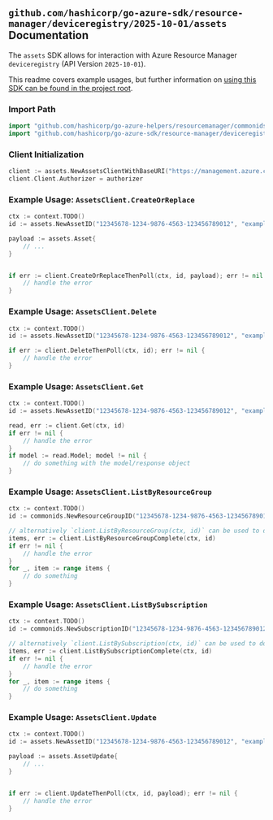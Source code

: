 
## `github.com/hashicorp/go-azure-sdk/resource-manager/deviceregistry/2025-10-01/assets` Documentation

The `assets` SDK allows for interaction with Azure Resource Manager `deviceregistry` (API Version `2025-10-01`).

This readme covers example usages, but further information on [using this SDK can be found in the project root](https://github.com/hashicorp/go-azure-sdk/tree/main/docs).

### Import Path

```go
import "github.com/hashicorp/go-azure-helpers/resourcemanager/commonids"
import "github.com/hashicorp/go-azure-sdk/resource-manager/deviceregistry/2025-10-01/assets"
```


### Client Initialization

```go
client := assets.NewAssetsClientWithBaseURI("https://management.azure.com")
client.Client.Authorizer = authorizer
```


### Example Usage: `AssetsClient.CreateOrReplace`

```go
ctx := context.TODO()
id := assets.NewAssetID("12345678-1234-9876-4563-123456789012", "example-resource-group", "assetName")

payload := assets.Asset{
	// ...
}


if err := client.CreateOrReplaceThenPoll(ctx, id, payload); err != nil {
	// handle the error
}
```


### Example Usage: `AssetsClient.Delete`

```go
ctx := context.TODO()
id := assets.NewAssetID("12345678-1234-9876-4563-123456789012", "example-resource-group", "assetName")

if err := client.DeleteThenPoll(ctx, id); err != nil {
	// handle the error
}
```


### Example Usage: `AssetsClient.Get`

```go
ctx := context.TODO()
id := assets.NewAssetID("12345678-1234-9876-4563-123456789012", "example-resource-group", "assetName")

read, err := client.Get(ctx, id)
if err != nil {
	// handle the error
}
if model := read.Model; model != nil {
	// do something with the model/response object
}
```


### Example Usage: `AssetsClient.ListByResourceGroup`

```go
ctx := context.TODO()
id := commonids.NewResourceGroupID("12345678-1234-9876-4563-123456789012", "example-resource-group")

// alternatively `client.ListByResourceGroup(ctx, id)` can be used to do batched pagination
items, err := client.ListByResourceGroupComplete(ctx, id)
if err != nil {
	// handle the error
}
for _, item := range items {
	// do something
}
```


### Example Usage: `AssetsClient.ListBySubscription`

```go
ctx := context.TODO()
id := commonids.NewSubscriptionID("12345678-1234-9876-4563-123456789012")

// alternatively `client.ListBySubscription(ctx, id)` can be used to do batched pagination
items, err := client.ListBySubscriptionComplete(ctx, id)
if err != nil {
	// handle the error
}
for _, item := range items {
	// do something
}
```


### Example Usage: `AssetsClient.Update`

```go
ctx := context.TODO()
id := assets.NewAssetID("12345678-1234-9876-4563-123456789012", "example-resource-group", "assetName")

payload := assets.AssetUpdate{
	// ...
}


if err := client.UpdateThenPoll(ctx, id, payload); err != nil {
	// handle the error
}
```
